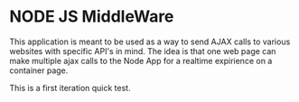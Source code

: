# NODE JS MiddleWare

This application is meant to be used as a way to send AJAX calls to various websites with specific API's in mind.  The idea is that one web page can make multiple ajax calls to the Node App for a realtime expirience on a container page.

This is a first iteration quick test.